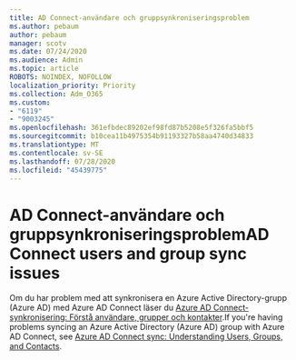 ```yaml
---
title: AD Connect-användare och gruppsynkroniseringsproblem
ms.author: pebaum
author: pebaum
manager: scotv
ms.date: 07/24/2020
ms.audience: Admin
ms.topic: article
ROBOTS: NOINDEX, NOFOLLOW
localization_priority: Priority
ms.collection: Adm_O365
ms.custom:
- "6119"
- "9003245"
ms.openlocfilehash: 361efbdec89202ef98fd87b5208e5f326fa5bbf5
ms.sourcegitcommit: b10cea11b4975354b91193327b58aa4740d34833
ms.translationtype: MT
ms.contentlocale: sv-SE
ms.lasthandoff: 07/28/2020
ms.locfileid: "45439775"
---
```

# <a name="ad-connect-users-and-group-sync-issues"></a><span data-ttu-id="59558-102">AD Connect-användare och gruppsynkroniseringsproblem</span><span class="sxs-lookup"><span data-stu-id="59558-102">AD Connect users and group sync issues</span></span>

<span data-ttu-id="59558-103">Om du har problem med att synkronisera en Azure Active Directory-grupp (Azure AD) med Azure AD Connect läser du [Azure AD Connect-synkronisering: Förstå användare, grupper och kontakter](https://docs.microsoft.com/azure/active-directory/hybrid/concept-azure-ad-connect-sync-user-and-contacts).</span><span class="sxs-lookup"><span data-stu-id="59558-103">If you're having problems syncing an Azure Active Directory (Azure AD) group with Azure AD Connect, see [Azure AD Connect sync: Understanding Users, Groups, and Contacts](https://docs.microsoft.com/azure/active-directory/hybrid/concept-azure-ad-connect-sync-user-and-contacts).</span></span>